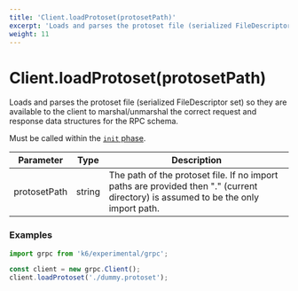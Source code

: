 ```yaml
---
title: 'Client.loadProtoset(protosetPath)'
excerpt: 'Loads and parses the protoset file (serialized FileDescriptor set) so they are available to the client to marshal/unmarshal the correct request and response data structures for the RPC schema.'
weight: 11
---
```


# Client.loadProtoset(protosetPath)

Loads and parses the protoset file (serialized FileDescriptor set) so they are available to the client to marshal/unmarshal the correct request and response data structures for the RPC schema.

Must be called within the [`init` phase](/docs/k6/<K6_VERSION>/using-k6/test-lifecycle).

| Parameter    | Type   | Description                                                                                                                        |
| ------------ | ------ | ---------------------------------------------------------------------------------------------------------------------------------- |
| protosetPath | string | The path of the protoset file. If no import paths are provided then "." (current directory) is assumed to be the only import path. |

### Examples

<div class="code-group" data-props='{"labels": ["Simple example"], "lineNumbers": [true]}'>

```javascript
import grpc from 'k6/experimental/grpc';

const client = new grpc.Client();
client.loadProtoset('./dummy.protoset');
```

</div>
